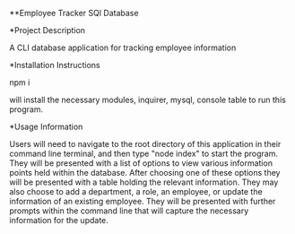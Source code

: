 **Employee Tracker SQl Database

*Project Description

A CLI database application for tracking employee information

*Installation Instructions

npm i

will install the necessary modules, inquirer, mysql, console table to run this program.

*Usage Information

Users will need to navigate to the root directory of this application in their command line terminal, and then type "node index" to start the program. They will be presented with a list of options to view various information points held within the database. After choosing one of these options they will be presented with a table holding the relevant information. They may also choose to add a department, a role, an employee, or update the information of an existing employee. They will be presented with further prompts within the command line that will capture the necessary information for the update.